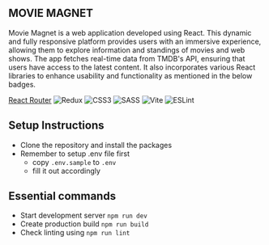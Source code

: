 ## MOVIE MAGNET

Movie Magnet is a web application developed using React. This dynamic and fully responsive platform provides users with an immersive experience, allowing them to explore information and standings of movies and web shows. The app fetches real-time data from TMDB's API, ensuring that users have access to the latest content. It also incorporates various React libraries to enhance usability and functionality as mentioned in the below badges.

[React Router](https://img.shields.io/badge/React_Router-CA4245?style=flat&logo=react-router&logoColor=white) ![Redux](https://img.shields.io/badge/redux-%23593d88.svg?style=flat&logo=redux&logoColor=white) ![CSS3](https://img.shields.io/badge/CSS3-1572B6?style=flat&logo=css3&logoColor=white)
![SASS](https://img.shields.io/badge/Sass-CC6699?style=flat&logo=sass&logoColor=white)
![Vite](https://img.shields.io/badge/vite-%23646CFF.svg?style=flat&logo=vite&logoColor=white)
![ESLint](https://img.shields.io/badge/ESLint-4B3263?style=flat&logo=eslint&logoColor=white)

## Setup Instructions

- Clone the repository and install the packages
- Remember to setup .env file first
  - copy `.env.sample` to `.env`
  - fill it out accordingly

## Essential commands

- Start development server `npm run dev`
- Create production build `npm run build`
- Check linting using `npm run lint`